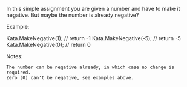 In this simple assignment you are given a number and have to make it negative. But maybe the number is already negative?

Example:

Kata.MakeNegative(1); // return -1
Kata.MakeNegative(-5); // return -5
Kata.MakeNegative(0); // return 0

Notes:

    The number can be negative already, in which case no change is required.
    Zero (0) can't be negative, see examples above.
